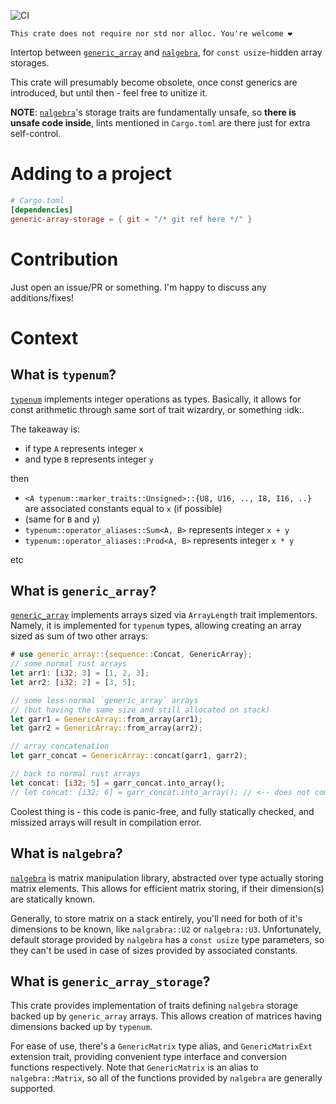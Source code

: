 ![CI](https://github.com/Dzuchun/generic_array_storage/actions/workflows/build.yml/badge.svg)

```text
This crate does not require nor std nor alloc. You're welcome ❤️
```

Intertop between [`generic_array`] and [`nalgebra`], for `const usize`-hidden array storages.

This crate will presumably become obsolete, once const generics are introduced, but until then - feel free to unitize it.

**NOTE**: [`nalgebra`]'s storage traits are fundamentally unsafe, so **there is unsafe code inside**, lints mentioned in `Cargo.toml` are there just for extra self-control.

# Adding to a project

```toml
# Cargo.toml
[dependencies]
generic-array-storage = { git = "/* git ref here */" }
```

# Contribution

Just open an issue/PR or something. I'm happy to discuss any additions/fixes!

# Context

## What is `typenum`?

[`typenum`] implements integer operations as types. Basically, it allows for const arithmetic through same sort of trait wizardry, or something :idk:.

The takeaway is:

- if type `A` represents integer `x`
- and type `B` represents integer `y`

then

- `<A typenum::marker_traits::Unsigned>::{U8, U16, .., I8, I16, ..}` are associated constants equal to `x` (if possible)
- (same for `B` and `y`)
- `typenum::operator_aliases::Sum<A, B>` represents integer `x + y`
- `typenum::operator_aliases::Prod<A, B>` represents integer `x * y`

etc

## What is `generic_array`?

[`generic_array`] implements arrays sized via `ArrayLength` trait implementors. Namely, it is implemented for `typenum` types, allowing creating an array sized as sum of two other arrays:

```rust
# use generic_array::{sequence::Concat, GenericArray};
// some normal rust arrays
let arr1: [i32; 3] = [1, 2, 3];
let arr2: [i32; 2] = [3, 5];

// some less-normal `generic_array` arrays
// (but having the same size and still allocated on stack)
let garr1 = GenericArray::from_array(arr1);
let garr2 = GenericArray::from_array(arr2);

// array concatenation
let garr_concat = GenericArray::concat(garr1, garr2);

// back to normal rust arrays
let concat: [i32; 5] = garr_concat.into_array();
// let concat: [i32; 6] = garr_concat.into_array(); // <-- does not compile!
```

Coolest thing is - this code is panic-free, and fully statically checked, and missized arrays will result in compilation error.

## What is `nalgebra`?

[`nalgebra`] is matrix manipulation library, abstracted over type actually storing matrix elements. This allows for efficient matrix storing, if their dimension(s) are statically known.

Generally, to store matrix on a stack entirely, you'll need for both of it's dimensions to be known, like `nalgrabra::U2` or `nalgebra::U3`. Unfortunately, default storage provided by `nalgebra` has a `const usize` type parameters, so they can't be used in case of sizes provided by associated constants.

## What is `generic_array_storage`?

This crate provides implementation of traits defining `nalgebra` storage backed up by `generic_array` arrays. This allows creation of matrices having dimensions backed up by `typenum`.

For ease of use, there's a `GenericMatrix` type alias, and `GenericMatrixExt` extension trait, providing convenient type interface and conversion functions respectively. Note that `GenericMatrix` is an alias to `nalgebra::Matrix`, so all of the functions provided by `nalgebra` are generally supported.

[`nalgebra`]: https://docs.rs/nalgebra/latest/nalgebra
[`generic_array`]: https://docs.rs/generic-array/latest/generic_array
[`typenum`]: https://docs.rs/typenum/latest/typenum
